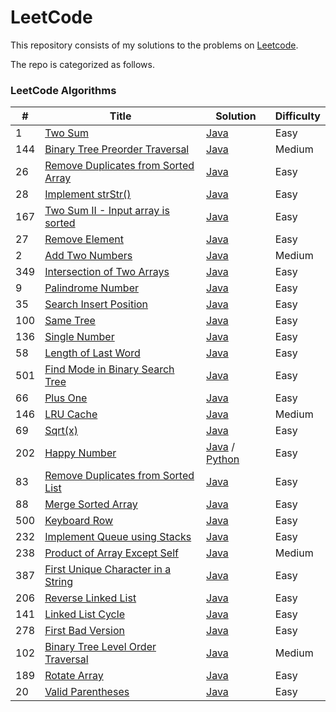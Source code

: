LeetCode
========

This repository consists of my solutions to the problems on [Leetcode](https://leetcode.com/problems).

The repo is categorized as follows.

### LeetCode Algorithms

| # | Title | Solution | Difficulty |
|---| ----- | -------- | ---------- |
|1|[Two Sum](https://leetcode.com/problems/two-sum/) | [Java](./Algorithms/java/src/twoSum/TwoSum.java)|Easy|
|144|[Binary Tree Preorder Traversal](https://leetcode.com/problems/binary-tree-preorder-traversal/) | [Java](./Algorithms/java/src/binaryTreePreorderTraversal/BinaryTreePreorderTraversal.java)|Medium|
|26|[Remove Duplicates from Sorted Array](https://leetcode.com/problems/remove-duplicates-from-sorted-array/) | [Java](./Algorithms/java/src/removeduplicatesfromsortedarray/Solution.java)|Easy|
|28|[Implement strStr()](https://leetcode.com/problems/implement-strstr/) | [Java](./Algorithms/java/src/implementstrStr/Solution.java) |Easy|
|167|[Two Sum II - Input array is sorted](https://leetcode.com/problems/two-sum-ii-input-array-is-sorted/) | [Java](./Algorithms/java/src/twoSumII/Solution.java) |Easy|
|27|[Remove Element](https://leetcode.com/problems/remove-element/) | [Java](./Algorithms/java/src/removeelement/Solution.java) |Easy|
|2|[Add Two Numbers](https://leetcode.com/problems/add-two-numbers/) | [Java](./Algorithms/java/src/addtwonumbers/Solution.java) |Medium|
|349|[Intersection of Two Arrays](https://leetcode.com/problems/intersection-of-two-arrays/) | [Java](./Algorithms/java/src/intersectionoftwoarrays/Solution.java) |Easy|
|9|[Palindrome Number](https://leetcode.com/problems/palindrome-number/) | [Java](./Algorithms/java/src/palindromenumber/Solution.java) |Easy|
|35|[Search Insert Position](https://leetcode.com/problems/search-insert-position/) | [Java](./Algorithms/java/src/searchinsertposition/Solution.java) |Easy|
|100|[Same Tree](https://leetcode.com/problems/same-tree/) | [Java](./Algorithms/java/src/sametree/Solution.java) |Easy|
|136|[Single Number](https://leetcode.com/problems/single-number/) | [Java](./Algorithms/java/src/singlenumber/Solution.java) |Easy|
|58|[Length of Last Word](https://leetcode.com/problems/length-of-last-word/) | [Java](./Algorithms/java/src/lengthoflastword/Solution.java) |Easy|
|501|[Find Mode in Binary Search Tree](https://leetcode.com/problems/find-mode-in-binary-search-tree/) | [Java](./Algorithms/java/src/findmodeinbst/Solution.java) |Easy|
|66|[Plus One](https://leetcode.com/problems/plus-one/) | [Java](./Algorithms/java/src/plusone/Solution.java) |Easy|
|146|[LRU Cache](https://leetcode.com/problems/lru-cache/) | [Java](./Algorithms/java/src/lrucache/LRUCache.java) |Medium|
|69|[Sqrt(x)](https://leetcode.com/problems/sqrtx/) | [Java](./Algorithms/java/src/sqrtx/Solution.java) |Easy|
|202|[Happy Number](https://leetcode.com/problems/happy-number/) | [Java](./Algorithms/java/src/happynumber/Solution.java) / [Python](./Algorithms/python/happynumber/happy_number.py) |Easy|
|83|[Remove Duplicates from Sorted List](https://leetcode.com/problems/remove-duplicates-from-sorted-list/) | [Java](./Algorithms/java/src/removedupsfromsortedlist/Solution.java) |Easy|
|88|[Merge Sorted Array](https://leetcode.com/problems/merge-sorted-array/) | [Java](./Algorithms/java/src/mergesortedarray/Solution.java) |Easy|
|500|[Keyboard Row](https://leetcode.com/problems/keyboard-row/) | [Java](./Algorithms/java/src/keyboardrow/Solution.java) |Easy|
|232|[Implement Queue using Stacks](https://leetcode.com/problems/implement-queue-using-stacks/) | [Java](./Algorithms/java/src/implementqueueusingstacks/MyQueue.java) |Easy|
|238|[Product of Array Except Self](https://leetcode.com/problems/product-of-array-except-self/) | [Java](./Algorithms/java/src/productofarrayexceptself/Solution.java) |Medium|
|387|[First Unique Character in a String](https://leetcode.com/problems/first-unique-character-in-a-string/) | [Java](./Algorithms/java/src/firstuniquecharacterinastring/Solution.java) |Easy|
|206|[Reverse Linked List](https://leetcode.com/problems/reverse-linked-list/) | [Java](./Algorithms/java/src/reverselinkedlist/Solution.java) |Easy|
|141|[Linked List Cycle](https://leetcode.com/problems/linked-list-cycle/) | [Java](./Algorithms/java/src/linkedlistcycle/Solution.java) |Easy|
|278|[First Bad Version](https://leetcode.com/problems/first-bad-version/) | [Java](./Algorithms/java/src/firstbadversion/Solution.java) |Easy|
|102|[Binary Tree Level Order Traversal](https://leetcode.com/problems/binary-tree-level-order-traversal/) | [Java](./Algorithms/java/src/binarylevelordertraversal/Solution.java) |Medium|
|189|[Rotate Array](https://leetcode.com/problems/rotate-array/) | [Java](./Algorithms/java/src/rotatearray/Solution.java) |Easy|
|20|[Valid Parentheses](https://leetcode.com/problems/valid-parentheses/) | [Java](./Algorithms/java/src/validparentheses/Solution.java) |Easy|